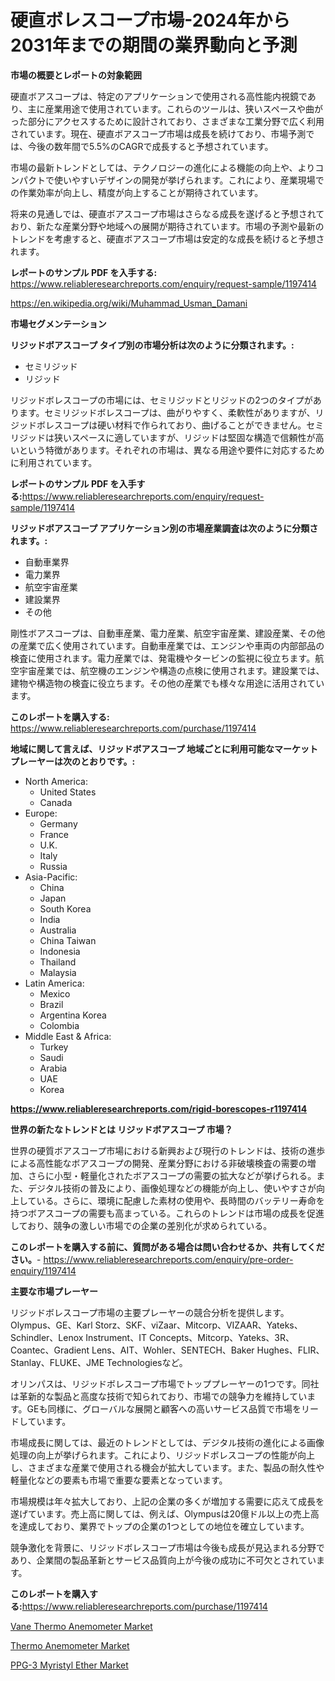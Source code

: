 <p><h1>硬直ボレスコープ市場-2024年から2031年までの期間の業界動向と予測</h1></p><p><strong>市場の概要とレポートの対象範囲</strong></p>
<p><p>硬直ボアスコープは、特定のアプリケーションで使用される高性能内視鏡であり、主に産業用途で使用されています。これらのツールは、狭いスペースや曲がった部分にアクセスするために設計されており、さまざまな工業分野で広く利用されています。現在、硬直ボアスコープ市場は成長を続けており、市場予測では、今後の数年間で5.5%のCAGRで成長すると予想されています。</p><p>市場の最新トレンドとしては、テクノロジーの進化による機能の向上や、よりコンパクトで使いやすいデザインの開発が挙げられます。これにより、産業現場での作業効率が向上し、精度が向上することが期待されています。</p><p>将来の見通しでは、硬直ボアスコープ市場はさらなる成長を遂げると予想されており、新たな産業分野や地域への展開が期待されています。市場の予測や最新のトレンドを考慮すると、硬直ボアスコープ市場は安定的な成長を続けると予想されます。</p></p>
<p><strong>レポートのサンプル PDF を入手する:</strong> <a href="https://www.reliableresearchreports.com/enquiry/request-sample/1197414">https://www.reliableresearchreports.com/enquiry/request-sample/1197414</a></p>
<p><a href="https://en.wikipedia.org/wiki/Muhammad_Usman_Damani">https://en.wikipedia.org/wiki/Muhammad_Usman_Damani</a></p>
<p><strong>市場セグメンテーション</strong></p>
<p><strong>リジッドボアスコープ タイプ別の市場分析は次のように分類されます。:</strong></p>
<p><ul><li>セミリジッド</li><li>リジッド</li></ul></p>
<p><p>リジッドボレスコープの市場には、セミリジッドとリジッドの2つのタイプがあります。セミリジッドボレスコープは、曲がりやすく、柔軟性がありますが、リジッドボレスコープは硬い材料で作られており、曲げることができません。セミリジッドは狭いスペースに適していますが、リジッドは堅固な構造で信頼性が高いという特徴があります。それぞれの市場は、異なる用途や要件に対応するために利用されています。</p></p>
<p><strong>レポートのサンプル PDF を入手する:</strong><a href="https://www.reliableresearchreports.com/enquiry/request-sample/1197414">https://www.reliableresearchreports.com/enquiry/request-sample/1197414</a></p>
<p><strong> リジッドボアスコープ アプリケーション別の市場産業調査は次のように分類されます。:</strong></p>
<p><ul><li>自動車業界</li><li>電力業界</li><li>航空宇宙産業</li><li>建設業界</li><li>その他</li></ul></p>
<p><p>剛性ボアスコープは、自動車産業、電力産業、航空宇宙産業、建設産業、その他の産業で広く使用されています。自動車産業では、エンジンや車両の内部部品の検査に使用されます。電力産業では、発電機やタービンの監視に役立ちます。航空宇宙産業では、航空機のエンジンや構造の点検に使用されます。建設業では、建物や構造物の検査に役立ちます。その他の産業でも様々な用途に活用されています。</p></p>
<p><strong>このレポートを購入する:</strong> <a href="https://www.reliableresearchreports.com/purchase/1197414">https://www.reliableresearchreports.com/purchase/1197414</a></p>
<p><strong>地域に関して言えば、リジッドボアスコープ 地域ごとに利用可能なマーケットプレーヤーは次のとおりです。:</strong></p>
<p><ul>
    <li>
        North America:
        <ul>
            <li>United States</li>
            <li>Canada</li>
        </ul>
    </li>
    <li>
        Europe:
        <ul>
            <li>Germany</li>
            <li>France</li>
            <li>U.K.</li>
            <li>Italy</li>
            <li>Russia</li>
        </ul>
    </li>
    <li>
        Asia-Pacific:
        <ul>
            <li>China</li>
            <li>Japan</li>
            <li>South Korea</li>
            <li>India</li>
            <li>Australia</li>
            <li>China Taiwan</li>
            <li>Indonesia</li>
            <li>Thailand</li>
            <li>Malaysia</li>
        </ul>
    </li>
    <li>
        Latin America:
        <ul>
            <li>Mexico</li>
            <li>Brazil</li>
            <li>Argentina Korea</li>
            <li>Colombia</li>
        </ul>
    </li>
    <li>
        Middle East & Africa:
        <ul>
            <li>Turkey</li>
            <li>Saudi</li>
            <li>Arabia</li>
            <li>UAE</li>
            <li>Korea</li>
        </ul>
    </li>
    </ul></p>
<p><strong><a href="https://www.reliableresearchreports.com/rigid-borescopes-r1197414">https://www.reliableresearchreports.com/rigid-borescopes-r1197414</a></strong></p>
<p><strong>世界の新たなトレンドとは リジッドボアスコープ 市場？</strong></p>
<p><p>世界の硬質ボアスコープ市場における新興および現行のトレンドは、技術の進歩による高性能なボアスコープの開発、産業分野における非破壊検査の需要の増加、さらに小型・軽量化されたボアスコープの需要の拡大などが挙げられる。また、デジタル技術の普及により、画像処理などの機能が向上し、使いやすさが向上している。さらに、環境に配慮した素材の使用や、長時間のバッテリー寿命を持つボアスコープの需要も高まっている。これらのトレンドは市場の成長を促進しており、競争の激しい市場での企業の差別化が求められている。</p></p>
<p><strong>このレポートを購入する前に、質問がある場合は問い合わせるか、共有してください。</strong>- <a href="https://www.reliableresearchreports.com/enquiry/pre-order-enquiry/1197414">https://www.reliableresearchreports.com/enquiry/pre-order-enquiry/1197414</a></p>
<p><strong>主要な市場プレーヤー</strong></p>
<p><p>リジッドボレスコープ市場の主要プレーヤーの競合分析を提供します。 Olympus、GE、Karl Storz、SKF、viZaar、Mitcorp、VIZAAR、Yateks、Schindler、Lenox Instrument、IT Concepts、Mitcorp、Yateks、3R、Coantec、Gradient Lens、AIT、Wohler、SENTECH、Baker Hughes、FLIR、Stanlay、FLUKE、JME Technologiesなど。</p><p>オリンパスは、リジッドボレスコープ市場でトッププレーヤーの1つです。同社は革新的な製品と高度な技術で知られており、市場での競争力を維持しています。GEも同様に、グローバルな展開と顧客への高いサービス品質で市場をリードしています。</p><p>市場成長に関しては、最近のトレンドとしては、デジタル技術の進化による画像処理の向上が挙げられます。これにより、リジッドボレスコープの性能が向上し、さまざまな産業で使用される機会が拡大しています。また、製品の耐久性や軽量化などの要素も市場で重要な要素となっています。</p><p>市場規模は年々拡大しており、上記の企業の多くが増加する需要に応えて成長を遂げています。売上高に関しては、例えば、Olympusは20億ドル以上の売上高を達成しており、業界でトップの企業の1つとしての地位を確立しています。</p><p>競争激化を背景に、リジッドボレスコープ市場は今後も成長が見込まれる分野であり、企業間の製品革新とサービス品質向上が今後の成功に不可欠とされています。</p></p>
<p><strong>このレポートを購入する:</strong><a href="https://www.reliableresearchreports.com/purchase/1197414">https://www.reliableresearchreports.com/purchase/1197414</a></p>
<p><p><a href="https://github.com/mdinislamsheik/Market-Research-Report-List-1/blob/main/vane-thermo-anemometer-market.md">Vane Thermo Anemometer Market</a></p><p><a href="https://github.com/abdulKoss1914/Market-Research-Report-List-1/blob/main/thermo-anemometer-market.md">Thermo Anemometer Market</a></p><p><a href="https://issuu.com/reportprime-2/docs/ppg-3-myristyl-ether-market-size-2030.pptx">PPG-3 Myristyl Ether Market</a></p></p>
